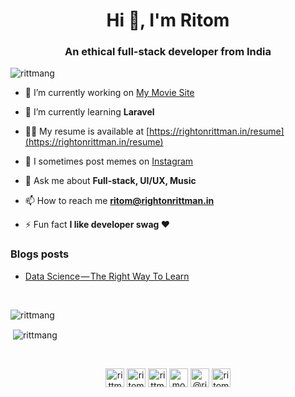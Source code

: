 <h1 align="center">Hi 👋, I'm Ritom</h1>
<h3 align="center">An ethical full-stack developer from India</h3>

<p align="left"> <img src="https://komarev.com/ghpvc/?username=rittmang&color=brightgreen" alt="rittmang" /> </p>

- 🔭 I’m currently working on [My Movie Site](https://github.com/rittmang/ror-php)

- 🌱 I’m currently learning **Laravel**

- 👨‍💻 My resume is available at [https://rightonrittman.in/resume](https://rightonrittman.in/resume)

- 📝 I sometimes post memes on [Instagram](https://instagram.com/monsieur_rittman)

- 💬 Ask me about **Full-stack, UI/UX, Music**

- 📫 How to reach me **ritom@rightonrittman.in**

- ⚡ Fun fact **I like developer swag ❤**
  
  
### Blogs posts
<!-- BLOG-POST-LIST:START -->
- [Data Science — The Right Way To Learn](https://medium.com/analytics-vidhya/hands-on-with-data-mining-736c84d5d03b?source=rss-20ca8d714d12------2)
<!-- BLOG-POST-LIST:END -->
  

<br>
<p><img align="left" src="https://github-readme-stats.vercel.app/api/top-langs/?username=rittmang&layout=compact&hide=jupyter%20notebook,css,scss,c,c%2B%2B&langs_count=9" alt="rittmang" /></p>
<br>
<p>&nbsp;<img align="center" src="https://github-readme-stats.vercel.app/api?username=rittmang&show_icons=true" alt="rittmang" /></p>
<br>
<p align="center">
<a href="https://twitter.com/rittmang" target="blank"><img align="center" src="https://cdn.jsdelivr.net/npm/simple-icons@3.0.1/icons/twitter.svg" alt="rittmang" height="30" width="30" /></a>
<a href="https://linkedin.com/in/ritomgupta1" target="blank"><img align="center" src="https://cdn.jsdelivr.net/npm/simple-icons@3.0.1/icons/linkedin.svg" alt="ritomgupta1" height="30" width="30" /></a>
<a href="https://fb.com/rittmang" target="blank"><img align="center" src="https://cdn.jsdelivr.net/npm/simple-icons@3.0.1/icons/facebook.svg" alt="rittmang" height="30" width="30" /></a>
<a href="https://instagram.com/monsieur_rittman" target="blank"><img align="center" src="https://cdn.jsdelivr.net/npm/simple-icons@3.0.1/icons/instagram.svg" alt="monsieur_rittman" height="30" width="30" /></a>
<a href="https://medium.com/@ritomgupta" target="blank"><img align="center" src="https://cdn.jsdelivr.net/npm/simple-icons@3.0.1/icons/medium.svg" alt="@ritomgupta" height="30" width="30" /></a>
<a href="https://www.youtube.com/c/RitomGupta001" target="blank"><img align="center" src="https://cdn.jsdelivr.net/npm/simple-icons@3.0.1/icons/youtube.svg" alt="ritom gupta" height="30" width="30" /></a>
</p>
